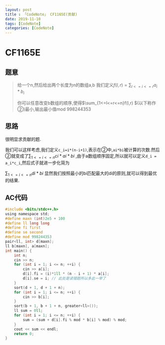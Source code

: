 ```yaml
---
layout: post
title : 「CodeNote」 CF1165E(贡献)
date: 2019-11-10
tags: [CodeNote]
categories: [CodeNote]
---
```


# CF1165E

## 题意

> 给一个n,然后给出两个长度为n的数组a,b 我们定义$f(l,r)=\sum_{l<=i<=r}a_i*b_i$
>
> 你可以任意改变b数组的顺序,使得$\sum_{1<=l<=r<=n}f(l,r) $(以下称作②)最小,输出最小值mod  998244353

## 思路

很明显求贡献的题.

我们可以这样考虑,我们定义`c_i=i*(n-i+1)`,表示在②中,`ai*bi`被计算的次数.然后②就变成了$\sum_{1<=i<=n}ci*ai*bi$ ,由于a数组顺序固定,所以就可以定义`d_i = a_i*c_i`,然后式子就进一步化简为

$\sum_{1<=i<=n}di*bi$ 显然我们按照最小的bi匹配最大的di的原则,就可以得到最优的结果.

## AC代码

```c
#include <bits/stdc++.h>
using namespace std;
#define maxn (int)2e5 + 100
#define ll long long
#define fi first
#define se second
#define mod 998244353
pair<ll, int> d[maxn];
ll b[maxn], a[maxn];
int main() {
    int n;
    cin >> n;
    for (int i = 1; i <= n; ++i) {
        cin >> a[i];
        d[i].fi = (i)*1ll * (n - i + 1) * a[i];
        d[i].se = i; // 此处是读错题所以多此一举了
    }
    sort(d + 1, d + 1 + n);
    for (int i = 1; i <= n; ++i) {
        cin >> b[i];
    }
    sort(b + 1, b + 1 + n, greater<ll>());
    ll sum = 0ll;
    for (int i = 1; i <= n; ++i) {
        sum = (sum + d[i].fi % mod * b[i] % mod) % mod;
    }
    cout << sum << endl;
    return 0;
}
```



